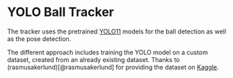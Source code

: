 # YOLO Ball Tracker

The tracker uses the pretrained [YOLO11](https://docs.ultralytics.com/models/yolo11/) models for the ball detection as well as the pose detection.

The different approach includes training the YOLO model on a custom dataset, created from an already existing dataset. Thanks to (rasmusakerlund)[@rasmusakerlund] for providing the dataset on [Kaggle](https://www.kaggle.com/datasets/rasmuspeterakerlund/balls-and-hands-in-videos-of-juggling).
